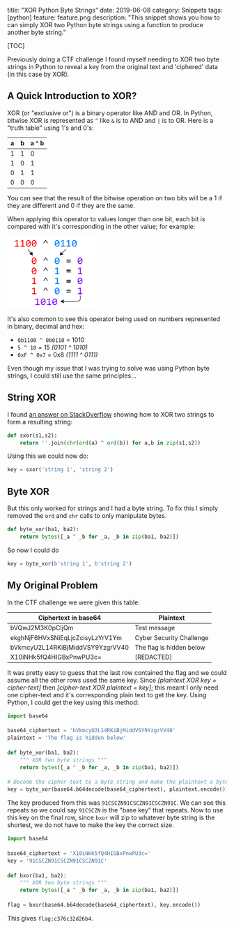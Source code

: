 title: "XOR Python Byte Strings"
date: 2019-06-08
category: Snippets
tags: [python]
feature: feature.png
description: "This snippet shows you how to can simply XOR two Python byte strings using a function to produce another byte string."

[TOC]

Previously doing a CTF challenge I found myself needing to XOR two byte strings in Python to reveal a key from the original text and 'ciphered' data (in this case by XOR).

## A Quick Introduction to XOR?
XOR (or "exclusive or") is a binary operator like AND and OR. In Python, bitwise XOR is represented as `^` like `&` is to AND and `|` is to OR. Here is a "truth table" using 1's and 0's:

| a | b | a ^ b |
|---|---|-------|
| 1 | 1 | 0     |
| 1 | 0 | 1     |
| 0 | 1 | 1     |
| 0 | 0 | 0     |

You can see that the result of the bitwise operation on two bits will be a 1 if they are different and 0 if they are the same. 

When applying this operator to values longer than one bit, each bit is compared with it's corresponding in the other value; for example:

![How to XOR Bits Demonstration](/posts/xor-python-byte-strings/example-xor-bits.png)

It's also common to see this operator being used on numbers represented in binary, decimal and hex:

- `0b1100 ^ 0b0110` = 1010
- `5 ^ 10` = 15 *(0101 ^ 1010)*
- `0xF ^ 0x7` = 0x8  *(1111 ^ 0111)*

Even though my issue that I was trying to solve was using Python byte strings, I could still use the same principles...

## String XOR

I found [an answer on StackOverflow](https://stackoverflow.com/a/2612730/) showing how to XOR two strings to form a resulting string:

```python
def sxor(s1,s2):    
    return ''.join(chr(ord(a) ^ ord(b)) for a,b in zip(s1,s2))
```

Using this we could now do:

```python
key = sxor('string 1', 'string 2')
```

## Byte XOR

But this only worked for strings and I had a byte string. To fix this I simply removed the `ord` and `chr` calls to only manipulate bytes.

```python
def byte_xor(ba1, ba2):
    return bytes([_a ^ _b for _a, _b in zip(ba1, ba2)])
```

So now I could do

```python
key = byte_xor(b'string 1', b'string 2')
```

## My Original Problem
In the CTF challenge we were given this table: 

| Ciphertext in base64             | Plaintext                |
|----------------------------------|--------------------------|
| bVQwJ2M3K0pCIjQm                 | Test message             |
| ekghNjF6HVxSNiEqLjcZcisyLzYrV1Ym | Cyber Security Challenge |
| bVkmcyU2L14RKiBjMiddVSY9YzgrVV40 | The flag is hidden below |
| X10iNHk5fQ4HIGBxPnwPU3c=         | [REDACTED]               |

It was pretty easy to guess that the last row contained the flag and we could assume all the other rows used the same key. Since *[plaintext XOR key = cipher-text]* then *[cipher-text XOR plaintext = key]*; this meant I only need one cipher-text and it's corresponding plain text to get the key. Using Python, I could get the key using this method:

```python
import base64

base64_ciphertext = 'bVkmcyU2L14RKiBjMiddVSY9YzgrVV40'
plaintext = 'The flag is hidden below'

def byte_xor(ba1, ba2):
    """ XOR two byte strings """
    return bytes([_a ^ _b for _a, _b in zip(ba1, ba2)])
    
# Decode the cipher-text to a byte string and make the plaintext a byte string
key = byte_xor(base64.b64decode(base64_ciphertext), plaintext.encode())
```

The key produced from this was `91CSCZN91CSCZN91CSCZN91C`. We can see this repeats so we could say `91CSCZN` is the "base key" that repeats. Now to use this key on the final row, since `bxor` will zip to whatever byte string is the shortest, we do not have to make the key the correct size.

```python
import base64

base64_ciphertext = 'X10iNHk5fQ4HIGBxPnwPU3c='
key = '91CSCZN91CSCZN91CSCZN91C'

def bxor(ba1, ba2):
    """ XOR two byte strings """
    return bytes([_a ^ _b for _a, _b in zip(ba1, ba2)])

flag = bxor(base64.b64decode(base64_ciphertext), key.encode())
```

This gives `flag:c376c32d26b4`.
